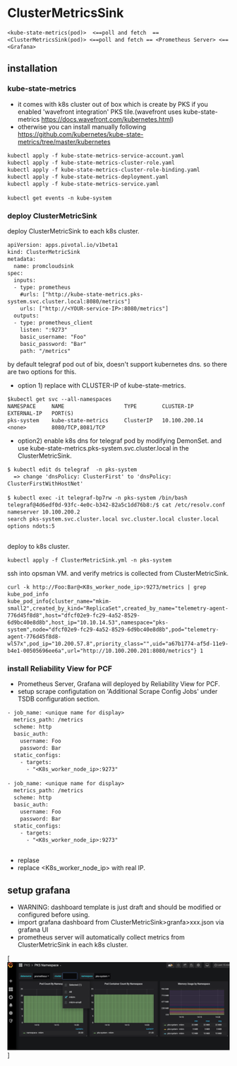 # ClusterMetricsSink 

```
<kube-state-metrics(pod)>  <==poll and fetch  == <ClusterMetricsSink(pod)> <==poll and fetch == <Prometheus Server> <== <Grafana>

```

## installation

### kube-state-metrics
- it comes with k8s cluster out of box which is create by PKS if you enabled 'wavefront integration' PKS tile.(wavefront uses kube-state-metrics https://docs.wavefront.com/kubernetes.html)
- otherwise you can install manually following https://github.com/kubernetes/kube-state-metrics/tree/master/kubernetes
```
kubectl apply -f kube-state-metrics-service-account.yaml
kubectl apply -f kube-state-metrics-cluster-role.yaml
kubectl apply -f kube-state-metrics-cluster-role-binding.yaml
kubectl apply -f kube-state-metrics-deployment.yaml
kubectl apply -f kube-state-metrics-service.yaml

kubectl get events -n kube-system

```

### deploy ClusterMetricSink
deploy ClusterMetricSink to each k8s cluster.
```
apiVersion: apps.pivotal.io/v1beta1
kind: ClusterMetricSink
metadata:
  name: promcloudsink
spec:
  inputs:
  - type: prometheus
    #urls: ["http://kube-state-metrics.pks-system.svc.cluster.local:8080/metrics"]
    urls: ["http://<YOUR-service-IP>:8080/metrics"]
  outputs:
  - type: prometheus_client
    listen: ":9273"
    basic_username: "Foo"
    basic_password: "Bar"
    path: "/metrics"

```
by default telegraf pod out of bix, doesn't support kubernetes dns. so there are two options for this.

- option 1) replace <YOUR-svc-CLUSTER-IP> with CLUSTER-IP of kube-state-metrics.
```
$kubectl get svc --all-namespaces
NAMESPACE     NAME                   TYPE        CLUSTER-IP       EXTERNAL-IP   PORT(S)        
pks-system    kube-state-metrics     ClusterIP   10.100.200.14    <none>        8080/TCP,8081/TCP   
```

- option2) enable k8s dns for telegraf pod by modifying DemonSet. and use kube-state-metrics.pks-system.svc.cluster.local in the ClusterMetricSink.
```
$ kubectl edit ds telegraf  -n pks-system
  => change 'dnsPolicy: ClusterFirst' to 'dnsPolicy: ClusterFirstWithHostNet'

$ kubectl exec -it telegraf-bp7rw -n pks-system /bin/bash
telegraf@4d6edf0d-93fc-4e0c-b342-82a5c1dd76b8:/$ cat /etc/resolv.conf
nameserver 10.100.200.2
search pks-system.svc.cluster.local svc.cluster.local cluster.local
options ndots:5
  
```
  
deploy to k8s cluster.

```
kubectl apply -f ClusterMetricSink.yml -n pks-system
```
 ssh into opsman VM. and verify metrics is collected from ClusterMetricSink. 

```
curl -k http://Foo:Bar@<K8s_worker_node_ip>:9273/metrics | grep kube_pod_info
kube_pod_info{cluster_name="mkim-small2",created_by_kind="ReplicaSet",created_by_name="telemetry-agent-776d45f8d8",host="dfcf02e9-fc29-4a52-8529-6d9bc40e8d8b",host_ip="10.10.14.53",namespace="pks-system",node="dfcf02e9-fc29-4a52-8529-6d9bc40e8d8b",pod="telemetry-agent-776d45f8d8-wl57x",pod_ip="10.200.57.8",priority_class="",uid="a67b1774-af5d-11e9-b4e1-00505696ee6a",url="http://10.100.200.201:8080/metrics"} 1

```

### install Reliability View for PCF
- Prometheus Server, Grafana will deployed by Reliability View for PCF.
- setup scrape configutation on 'Additional Scrape Config Jobs' under TSDB configuration section.
```
- job_name: <unique name for display>
  metrics_path: /metrics
  scheme: http
  basic_auth:
    username: Foo
    password: Bar
  static_configs:
    - targets:
      - "<K8s_worker_node_ip>:9273" 

- job_name: <unique name for display>
  metrics_path: /metrics
  scheme: http
  basic_auth:
    username: Foo
    password: Bar
  static_configs:
    - targets:
      - "<K8s_worker_node_ip>:9273" 


```      
- replase <unique name for display>
- replace <K8s_worker_node_ip> with real IP.


## setup grafana
- WARNING: dashboard template is just draft and should be modified or configured before using.
- import grafana dashboard from <THIS REPO>ClusterMetricSink>granfa>xxx.json via grafana UI 
- prometheus server will automatically collect metrics from ClusterMetricSink in each k8s cluster.
  
[![screenshot](/grafana.png)]

